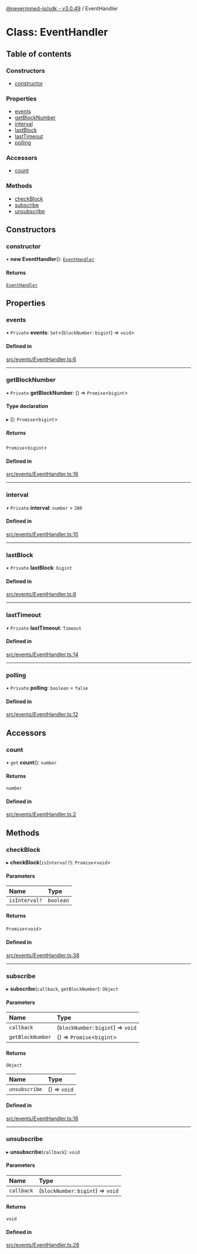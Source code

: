 [@nevermined-io/sdk - v3.0.49](../code-reference.md) / EventHandler

# Class: EventHandler

## Table of contents

### Constructors

- [constructor](EventHandler.md#constructor)

### Properties

- [events](EventHandler.md#events)
- [getBlockNumber](EventHandler.md#getblocknumber)
- [interval](EventHandler.md#interval)
- [lastBlock](EventHandler.md#lastblock)
- [lastTimeout](EventHandler.md#lasttimeout)
- [polling](EventHandler.md#polling)

### Accessors

- [count](EventHandler.md#count)

### Methods

- [checkBlock](EventHandler.md#checkblock)
- [subscribe](EventHandler.md#subscribe)
- [unsubscribe](EventHandler.md#unsubscribe)

## Constructors

### constructor

• **new EventHandler**(): [`EventHandler`](EventHandler.md)

#### Returns

[`EventHandler`](EventHandler.md)

## Properties

### events

• `Private` **events**: `Set`\<(`blockNumber`: `bigint`) => `void`\>

#### Defined in

[src/events/EventHandler.ts:6](https://github.com/nevermined-io/sdk-js/blob/8180ee1d53a2c732dcde9fa47eb88586f44827dd/src/events/EventHandler.ts#L6)

---

### getBlockNumber

• `Private` **getBlockNumber**: () => `Promise`\<`bigint`\>

#### Type declaration

▸ (): `Promise`\<`bigint`\>

##### Returns

`Promise`\<`bigint`\>

#### Defined in

[src/events/EventHandler.ts:16](https://github.com/nevermined-io/sdk-js/blob/8180ee1d53a2c732dcde9fa47eb88586f44827dd/src/events/EventHandler.ts#L16)

---

### interval

• `Private` **interval**: `number` = `200`

#### Defined in

[src/events/EventHandler.ts:10](https://github.com/nevermined-io/sdk-js/blob/8180ee1d53a2c732dcde9fa47eb88586f44827dd/src/events/EventHandler.ts#L10)

---

### lastBlock

• `Private` **lastBlock**: `bigint`

#### Defined in

[src/events/EventHandler.ts:8](https://github.com/nevermined-io/sdk-js/blob/8180ee1d53a2c732dcde9fa47eb88586f44827dd/src/events/EventHandler.ts#L8)

---

### lastTimeout

• `Private` **lastTimeout**: `Timeout`

#### Defined in

[src/events/EventHandler.ts:14](https://github.com/nevermined-io/sdk-js/blob/8180ee1d53a2c732dcde9fa47eb88586f44827dd/src/events/EventHandler.ts#L14)

---

### polling

• `Private` **polling**: `boolean` = `false`

#### Defined in

[src/events/EventHandler.ts:12](https://github.com/nevermined-io/sdk-js/blob/8180ee1d53a2c732dcde9fa47eb88586f44827dd/src/events/EventHandler.ts#L12)

## Accessors

### count

• `get` **count**(): `number`

#### Returns

`number`

#### Defined in

[src/events/EventHandler.ts:2](https://github.com/nevermined-io/sdk-js/blob/8180ee1d53a2c732dcde9fa47eb88586f44827dd/src/events/EventHandler.ts#L2)

## Methods

### checkBlock

▸ **checkBlock**(`isInterval?`): `Promise`\<`void`\>

#### Parameters

| Name          | Type      |
| :------------ | :-------- |
| `isInterval?` | `boolean` |

#### Returns

`Promise`\<`void`\>

#### Defined in

[src/events/EventHandler.ts:38](https://github.com/nevermined-io/sdk-js/blob/8180ee1d53a2c732dcde9fa47eb88586f44827dd/src/events/EventHandler.ts#L38)

---

### subscribe

▸ **subscribe**(`callback`, `getBlockNumber`): `Object`

#### Parameters

| Name             | Type                                |
| :--------------- | :---------------------------------- |
| `callback`       | (`blockNumber`: `bigint`) => `void` |
| `getBlockNumber` | () => `Promise`\<`bigint`\>         |

#### Returns

`Object`

| Name          | Type         |
| :------------ | :----------- |
| `unsubscribe` | () => `void` |

#### Defined in

[src/events/EventHandler.ts:18](https://github.com/nevermined-io/sdk-js/blob/8180ee1d53a2c732dcde9fa47eb88586f44827dd/src/events/EventHandler.ts#L18)

---

### unsubscribe

▸ **unsubscribe**(`callback`): `void`

#### Parameters

| Name       | Type                                |
| :--------- | :---------------------------------- |
| `callback` | (`blockNumber`: `bigint`) => `void` |

#### Returns

`void`

#### Defined in

[src/events/EventHandler.ts:28](https://github.com/nevermined-io/sdk-js/blob/8180ee1d53a2c732dcde9fa47eb88586f44827dd/src/events/EventHandler.ts#L28)
